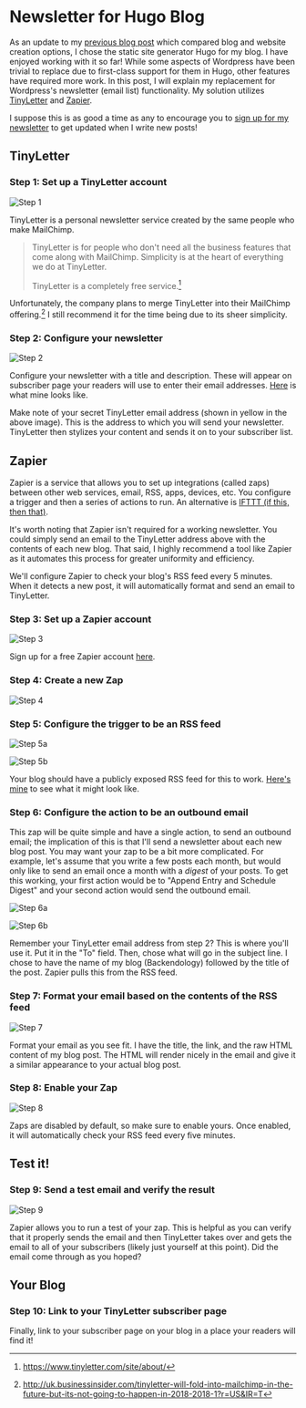 # Newsletter for Hugo Blog

As an update to my [previous blog post](https://backendology.com/2018/08/13/experience-using-hugo/) which compared blog and website creation options, I chose the static site generator Hugo for my blog. I have enjoyed working with it so far! While some aspects of Wordpress have been trivial to replace due to first-class support for them in Hugo, other features have required more work. In this post, I will explain my replacement for Wordpress's newsletter (email list) functionality. My solution utilizes [TinyLetter](https://tinyletter.com/) and [Zapier](https://zapier.com/apps/integrations).

I suppose this is as good a time as any to encourage you to [sign up for my newsletter](https://tinyletter.com/jaredririe) to get updated when I write new posts!

## TinyLetter

### Step 1: Set up a TinyLetter account

![Step 1](../static/public/images/newsletter-01.png)

TinyLetter is a personal newsletter service created by the same people who make MailChimp.

> TinyLetter is for people who don't need all the business features that come along with MailChimp. Simplicity is at the heart of everything we do at TinyLetter.
>
> TinyLetter is a completely free service.[^1]

Unfortunately, the company plans to merge TinyLetter into their MailChimp offering.[^2] I still recommend it for the time being due to its sheer simplicity.

### Step 2: Configure your newsletter

![Step 2](../static/public/images/newsletter-02.png)

Configure your newsletter with a title and description. These will appear on subscriber page your readers will use to enter their email addresses. [Here](https://tinyletter.com/jaredririe) is what mine looks like.

Make note of your secret TinyLetter email address (shown in yellow in the above image). This is the address to which you will send your newsletter. TinyLetter then stylizes your content and sends it on to your subscriber list.

## Zapier

Zapier is a service that allows you to set up integrations (called zaps) between other web services, email, RSS, apps, devices, etc. You configure a trigger and then a series of actions to run. An alternative is [IFTTT (if this, then that)](https://ifttt.com/).

It's worth noting that Zapier isn't required for a working newsletter. You could simply send an email to the TinyLetter address above with the contents of each new blog. That said, I highly recommend a tool like Zapier as it automates this process for greater uniformity and efficiency.

We'll configure Zapier to check your blog's RSS feed every 5 minutes. When it detects a new post, it will automatically format and send an email to TinyLetter.

### Step 3: Set up a Zapier account

![Step 3](../static/public/images/newsletter-03.png)

Sign up for a free Zapier account [here](https://zapier.com/apps/integrations).

### Step 4: Create a new Zap

![Step 4](../static/public/images/newsletter-04.png)

### Step 5: Configure the trigger to be an RSS feed

![Step 5a](../static/public/images/newsletter-05.png)

![Step 5b](../static/public/images/newsletter-06.png)

Your blog should have a publicly exposed RSS feed for this to work. [Here's mine](https://backendology.com/feed.xml) to see what it might look like.

### Step 6: Configure the action to be an outbound email

This zap will be quite simple and have a single action, to send an outbound email; the implication of this is that I'll send a newsletter about each new blog post. You may want your zap to be a bit more complicated. For example, let's assume that you write a few posts each month, but would only like to send an email once a month with a _digest_ of your posts. To get this working, your first action would be to "Append Entry and Schedule Digest" and your second action would send the outbound email.

![Step 6a](../static/public/images/newsletter-07.png)

![Step 6b](../static/public/images/newsletter-08.png)

Remember your TinyLetter email address from step 2? This is where you'll use it. Put it in the "To" field. Then, chose what will go in the subject line. I chose to have the name of my blog (Backendology) followed by the title of the post. Zapier pulls this from the RSS feed.

### Step 7: Format your email based on the contents of the RSS feed

![Step 7](../static/public/images/newsletter-09.png)

Format your email as you see fit. I have the title, the link, and the raw HTML content of my blog post. The HTML will render nicely in the email and give it a similar appearance to your actual blog post.

### Step 8: Enable your Zap

![Step 8](../static/public/images/newsletter-10.png)

Zaps are disabled by default, so make sure to enable yours. Once enabled, it will automatically check your RSS feed every five minutes.

## Test it!

### Step 9: Send a test email and verify the result

![Step 9](../static/public/images/newsletter-11.png)

Zapier allows you to run a test of your zap. This is helpful as you can verify that it properly sends the email and then TinyLetter takes over and gets the email to all of your subscribers (likely just yourself at this point). Did the email come through as you hoped?

## Your Blog

### Step 10: Link to your TinyLetter subscriber page

Finally, link to your subscriber page on your blog in a place your readers will find it!

[^1]: https://www.tinyletter.com/site/about/
[^2]: http://uk.businessinsider.com/tinyletter-will-fold-into-mailchimp-in-the-future-but-its-not-going-to-happen-in-2018-2018-1?r=US&IR=T
